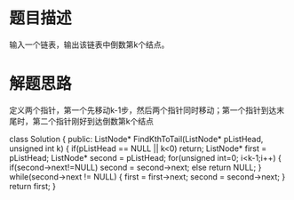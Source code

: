 # 题目描述

输入一个链表，输出该链表中倒数第k个结点。

# 解题思路

定义两个指针，第一个先移动k-1步，然后两个指针同时移动；第一个指针到达末尾时，第二个指针刚好到达倒数第k个结点

class Solution {
public:
    ListNode* FindKthToTail(ListNode* pListHead, unsigned int k) {
        if(pListHead == NULL || k<0) return;
        ListNode* first = pListHead;
        ListNode* second = pListHead;
        for(unsigned int=0; i<k-1;i++)
        {
            if(second->next!=NULL)
                second = second->next;
            else return NULL;
        }
        while(second->next != NULL)
        {
            first = first->next;
            second = second->next;
        }
        return first;
    }